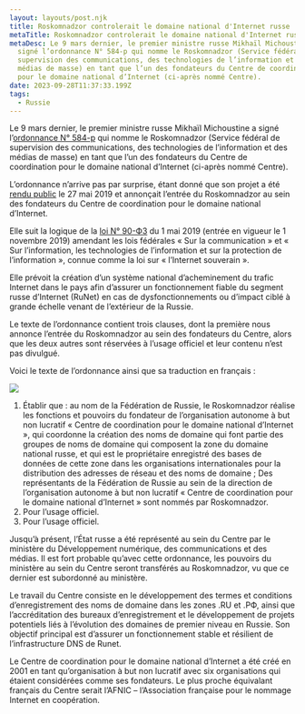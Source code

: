 ```yaml
---
layout: layouts/post.njk
title: Roskomnadzor controlerait le domaine national d'Internet russe
metaTitle: Roskomnadzor controlerait le domaine national d'Internet russe
metaDesc: Le 9 mars dernier, le premier ministre russe Mikhaïl Michoustine a
  signé l’ordonnance N° 584-p qui nomme le Roskomnadzor (Service fédéral de
  supervision des communications, des technologies de l’information et des
  médias de masse) en tant que l’un des fondateurs du Centre de coordination
  pour le domaine national d’Internet (ci-après nommé Centre).
date: 2023-09-28T11:37:33.199Z
tags:
  - Russie
---
```

Le 9 mars dernier, le premier ministre russe Mikhaïl Michoustine a signé l’[ordonnance N° 584-p](http://publication.pravo.gov.ru/Document/View/0001202003110049) qui nomme le Roskomnadzor (Service fédéral de supervision des communications, des technologies de l’information et des médias de masse) en tant que l’un des fondateurs du Centre de coordination pour le domaine national d’Internet (ci-après nommé Centre).

L’ordonnance n’arrive pas par surprise, étant donné que son projet a été [rendu public](https://tass.ru/ekonomika/6477100) le 27 mai 2019 et annonçait l’entrée du Roskomnadzor au sein des fondateurs du Centre de coordination pour le domaine national d’Internet.

Elle suit la logique de la [loi N° 90-ФЗ](http://publication.pravo.gov.ru/Document/View/0001201905010025) du 1 mai 2019 (entrée en vigueur le 1 novembre 2019) amendant les lois fédérales « Sur la communication » et « Sur l’information, les technologies de l’information et sur la protection de l’information », connue comme la loi sur « l’Internet souverain ».

Elle prévoit la création d’un système national d’acheminement du trafic Internet dans le pays afin d’assurer un fonctionnement fiable du segment russe d’Internet (RuNet) en cas de dysfonctionnements ou d’impact ciblé à grande échelle venant de l’extérieur de la Russie.

Le texte de l’ordonnance contient trois clauses, dont la première nous annonce l’entrée du Roskomnadzor au sein des fondateurs du Centre, alors que les deux autres sont réservées à l’usage officiel et leur contenu n’est pas divulgué.

Voici le texte de l’ordonnance ainsi que sa traduction en français :

![](/images/ordonnance-russe-roskomnadzor-RU-TLD.png)

1) Établir que :
au nom de la Fédération de Russie, le Roskomnadzor réalise les fonctions et pouvoirs du fondateur de l’organisation autonome à but non lucratif « Centre de coordination pour le domaine national d’Internet », qui coordonne la création des noms de domaine qui font partie des groupes de noms de domaine qui composent la zone du domaine national russe, et qui est le propriétaire enregistré des bases de données de cette zone dans les organisations internationales pour la distribution des adresses de réseau et des noms de domaine ;
Des représentants de la Fédération de Russie au sein de la direction de l’organisation autonome à but non lucratif « Centre de coordination pour le domaine national d’Internet » sont nommés par Roskomnadzor.  
2) Pour l’usage officiel.  
3) Pour l’usage officiel.

Jusqu’à présent, l’État russe a été représenté au sein du Centre par le ministère du Développement numérique, des communications et des médias. Il est fort probable qu’avec cette ordonnance, les pouvoirs du ministère au sein du Centre seront transférés au Roskomnadzor, vu que ce dernier est subordonné au ministère.

Le travail du Centre consiste en le développement des termes et conditions d’enregistrement des noms de domaine dans les zones .RU et .РФ, ainsi que l’accréditation des bureaux d’enregistrement et le développement de projets potentiels liés à l’évolution des domaines de premier niveau en Russie. Son objectif principal est d’assurer un fonctionnement stable et résilient de l’infrastructure DNS de Runet.

Le Centre de coordination pour le domaine national d’Internet a été créé en 2001 en tant qu’organisation à but non lucratif avec six organisations qui étaient considérées comme ses fondateurs. Le plus proche équivalant français du Centre serait l’AFNIC – l’Association française pour le nommage Internet en coopération.